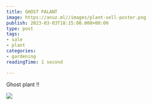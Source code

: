 ```yaml
---
title: GHOST PALANT
image: https://anuz.ml//images/plant-sell-poster.png
publish: 2023-03-03T18:15:00.000+00:00
type: post
tags:
- sale
- plant
categories:
- gardening
readingTime: 1 second

---
```

Ghost plant !!

![](/images/plant-sell-poster.png)